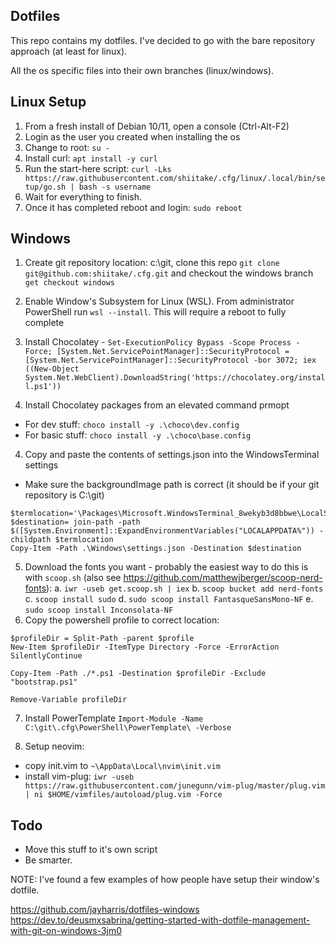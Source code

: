 ## Dotfiles ##

This repo contains my dotfiles. I've decided to go with the bare repository approach (at least for linux).  

All the os specific files into their own branches (linux/windows). 

## Linux Setup ##

1. From a fresh install of Debian 10/11, open a console (Ctrl-Alt-F2)
2. Login as the user you created when installing the os
3. Change to root: `su -`
4. Install curl: `apt install -y curl`
5. Run the start-here script: `curl -Lks https://raw.githubusercontent.com/shiitake/.cfg/linux/.local/bin/setup/go.sh | bash -s username`
6. Wait for everything to finish.
7. Once it has completed reboot and login: `sudo reboot`


## Windows ##

1. Create git repository location: c:\git, clone this repo `git clone git@github.com:shiitake/.cfg.git` and checkout the windows branch `get checkout windows`

2. Enable Window's Subsystem for Linux (WSL). From administrator PowerShell run `wsl --install`. This will require a reboot to fully complete

2. Install Chocolatey - 
  `Set-ExecutionPolicy Bypass -Scope Process -Force; [System.Net.ServicePointManager]::SecurityProtocol = [System.Net.ServicePointManager]::SecurityProtocol -bor 3072; iex ((New-Object System.Net.WebClient).DownloadString('https://chocolatey.org/install.ps1'))`

3. Install Chocolatey packages from an elevated command prmopt
  * For dev stuff: `choco install -y .\choco\dev.config`
  * For basic stuff: `choco install -y .\choco\base.config`

4. Copy and paste the contents of settings.json into the WindowsTerminal settings
  * Make sure the backgroundImage path is correct (it should be if your git repository is C:\git) 

  ```
  $termlocation='\Packages\Microsoft.WindowsTerminal_8wekyb3d8bbwe\LocalState\'
  $destination= join-path -path $([System.Environment]::ExpandEnvironmentVariables("LOCALAPPDATA%")) -childpath $termlocation
  Copy-Item -Path .\Windows\settings.json -Destination $destination
  ```

5. Download the fonts you want - probably the easiest way to do this is with `scoop.sh` (also see https://github.com/matthewjberger/scoop-nerd-fonts):
	a. `iwr -useb get.scoop.sh | iex`
	b. `scoop bucket add nerd-fonts`
	c. `scoop install sudo`
	d. `sudo scoop install FantasqueSansMono-NF`
	e. `sudo scoop install Inconsolata-NF`
6. Copy the powershell profile to correct location: 

```
$profileDir = Split-Path -parent $profile
New-Item $profileDir -ItemType Directory -Force -ErrorAction SilentlyContinue

Copy-Item -Path ./*.ps1 -Destination $profileDir -Exclude "bootstrap.ps1"

Remove-Variable profileDir
```

7. Install PowerTemplate `Import-Module -Name C:\git\.cfg\PowerShell\PowerTemplate\ -Verbose`

8. Setup neovim:
* copy init.vim to `~\AppData\Local\nvim\init.vim`
* install vim-plug: `iwr -useb https://raw.githubusercontent.com/junegunn/vim-plug/master/plug.vim | ni $HOME/vimfiles/autoload/plug.vim -Force`

## Todo ##
* Move this stuff to it's own script
* Be smarter. 

NOTE: I've found a few examples of how people have setup their window's dotfile. 

https://github.com/jayharris/dotfiles-windows
https://dev.to/deusmxsabrina/getting-started-with-dotfile-management-with-git-on-windows-3jm0